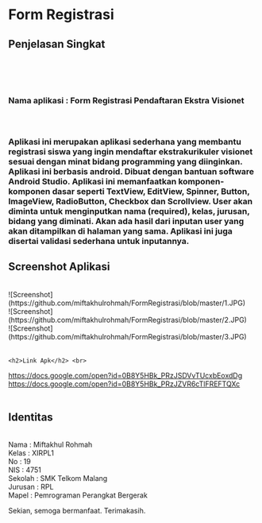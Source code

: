 # Form Registrasi <br>

  <h2> Penjelasan Singkat </h2><br> 
  <br> <br>
<h3> Nama aplikasi : Form Registrasi Pendaftaran Ekstra Visionet<h3> <br> <br>
  Aplikasi ini merupakan aplikasi sederhana yang membantu registrasi siswa yang ingin mendaftar ekstrakurikuler visionet sesuai dengan minat bidang programming yang diinginkan. Aplikasi ini berbasis android. Dibuat dengan bantuan software Android Studio. Aplikasi ini memanfaatkan komponen-komponen dasar seperti TextView, EditView, Spinner, Button, ImageView, RadioButton, Checkbox dan Scrollview. User akan diminta untuk menginputkan nama (required), kelas, jurusan, bidang yang diminati. Akan ada hasil dari inputan user yang akan ditampilkan di halaman yang sama. Aplikasi ini juga disertai validasi sederhana untuk inputannya.
  
  <h2> Screenshot Aplikasi </h2> <br>
    ![Screenshot](https://github.com/miftakhulrohmah/FormRegistrasi/blob/master/1.JPG)<br>
    ![Screenshot](https://github.com/miftakhulrohmah/FormRegistrasi/blob/master/2.JPG)<br>
    ![Screenshot](https://github.com/miftakhulrohmah/FormRegistrasi/blob/master/3.JPG)<br> <br>
    
    <h2>Link Apk</h2> <br>
https://docs.google.com/open?id=0B8Y5HBk_PRzJSDVvTUcxbEoxdDg <br>
https://docs.google.com/open?id=0B8Y5HBk_PRzJZVR6cTlFREFTQXc <br> <br>

<h2>Identitas </h2> <br>
Nama    : Miftakhul Rohmah<br>
Kelas   : XIRPL1<br>
No      : 19<br>
NIS     : 4751<br>
Sekolah : SMK Telkom Malang<br>
Jurusan : RPL<br>
Mapel   : Pemrograman Perangkat Bergerak<br>

Sekian, semoga bermanfaat. Terimakasih.
